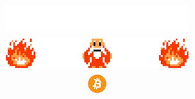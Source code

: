 <!-- <img align="left" src="images/bc-bender.png" width="83"></br></br>
<p><i>“We’re all pretty bizarre. Some of us are just better at hiding it; that’s all. - The Breakfast Club”</i></p>
</br></br></br> -->

<p align="center">
   <picture>
   <source media="(prefers-color-scheme: light)" srcset="images/dangerous_light.png">
   <img src="images/dangerous_dark.png" width=600>
   </picture>
</p>

<p align="center">
  <picture>
    <img src="images/wizard_and_flame.png" width=500>
  </picture
</p>

<p align="center">
<a href="https://brandan.me/bitcoin.pdf"><img src="images/bitcoin.png" width="50"></a>
</p>
